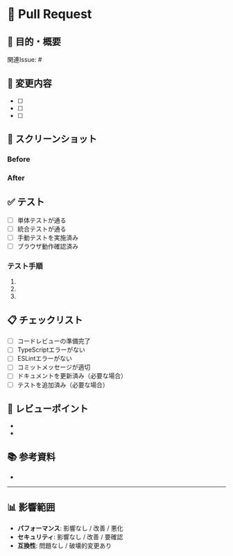 # 📝 Pull Request

## 🎯 目的・概要
<!-- このPRで何を解決・実装するかを記述 -->

関連Issue: #

## 🔧 変更内容
<!-- 具体的な変更点をリストアップ -->
- [ ] 
- [ ] 
- [ ] 

## 📸 スクリーンショット
<!-- UI変更がある場合は Before/After を添付 -->

### Before
<!-- 変更前の画像 -->

### After
<!-- 変更後の画像 -->

## ✅ テスト
<!-- テスト内容と結果を記載 -->
- [ ] 単体テストが通る
- [ ] 統合テストが通る
- [ ] 手動テストを実施済み
- [ ] ブラウザ動作確認済み

### テスト手順
<!-- 動作確認の手順 -->
1. 
2. 
3. 

## 📋 チェックリスト
- [ ] コードレビューの準備完了
- [ ] TypeScriptエラーがない
- [ ] ESLintエラーがない
- [ ] コミットメッセージが適切
- [ ] ドキュメントを更新済み（必要な場合）
- [ ] テストを追加済み（必要な場合）

## 🤔 レビューポイント
<!-- レビュワーに確認してほしい点 -->
- 
- 

## 📚 参考資料
<!-- 参考にした資料やリンク -->
- 

---

## 📊 影響範囲
- **パフォーマンス**: 影響なし / 改善 / 悪化
- **セキュリティ**: 影響なし / 改善 / 要確認
- **互換性**: 問題なし / 破壊的変更あり